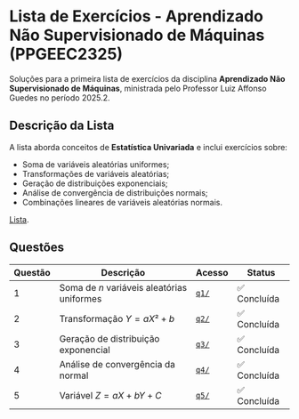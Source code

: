 # Lista de Exercícios - Aprendizado Não Supervisionado de Máquinas (PPGEEC2325)

Soluções para a primeira lista de exercícios da disciplina **Aprendizado Não Supervisionado de Máquinas**, ministrada pelo Professor Luiz Affonso Guedes no período 2025.2.

## Descrição da Lista

A lista aborda conceitos de **Estatística Univariada** e inclui exercícios sobre:

- Soma de variáveis aleatórias uniformes;
- Transformações de variáveis aleatórias;
- Geração de distribuições exponenciais;
- Análise de convergência de distribuições normais;
- Combinações lineares de variáveis aleatórias normais.

[Lista](./lista.pdf).

## Questões

| Questão | Descrição | Acesso | Status |
|---------|-----------|-------|--------|
| 1 | Soma de $n$ variáveis aleatórias uniformes | [`q1/`](./q1/) | ✅ Concluída |
| 2 | Transformação $Y = aX² + b$ | [`q2/`](./q2/) | ✅ Concluída |
| 3 | Geração de distribuição exponencial | [`q3/`](./q3/) | ✅ Concluída |
| 4 | Análise de convergência da normal | [`q4/`](./q4/) | ✅ Concluída |
| 5 | Variável $Z = aX + bY + C$ | [`q5/`](./q5/) | ✅ Concluída |
